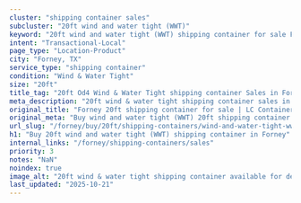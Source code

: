 ```yaml
---
cluster: "shipping container sales"
subcluster: "20ft wind and water tight (WWT)"
keyword: "20ft wind and water tight (WWT) shipping container for sale Forney, TX"
intent: "Transactional-Local"
page_type: "Location-Product"
city: "Forney, TX"
service_type: "shipping container"
condition: "Wind & Water Tight"
size: "20ft"
title_tag: "20ft Od4 Wind & Water Tight shipping container Sales in Forney | LC Container"
meta_description: "20ft wind & water tight shipping container sales in Forney. Fast delivery, competitive pricing. Serving shipping containers area. Quote ID: 79F. Call (214) 524-4168 for your free quote today."
original_title: "Forney 20ft shipping container for sale | LC Container"
original_meta: "Buy wind and water tight (WWT) 20ft shipping container sale with local delivery in Forney, TX. LC Container — local Since 2003. Request a fast quote today."
url_slug: "/forney/buy/20ft/shipping-containers/wind-and-water-tight-wwt"
h1: "Buy 20ft wind and water tight (WWT) shipping container in Forney"
internal_links: "/forney/shipping-containers/sales"
priority: 3
notes: "NaN"
noindex: true
image_alt: "20ft wind & water tight shipping container available for delivery in Forney"
last_updated: "2025-10-21"
---
```


<!-- TODO: Add unique city/inventory copy, images, and internal links here. -->
